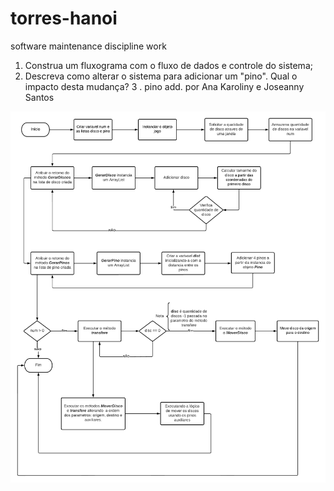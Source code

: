 # torres-hanoi

software maintenance discipline work

1. Construa um fluxograma com o fluxo de dados e controle do sistema;
2. Descreva como alterar o sistema para adicionar um "pino". Qual o impacto desta mudança?
3 . pino add. por Ana Karoliny e Joseanny Santos


![](https://github.com/annysantos-dev/torres-hanoi/blob/4b6a75dd0f923a46b7336301d511a4daed15748e/JavaApplication13/src/javaapplication13/Diagrama%20em%20branco.png)
